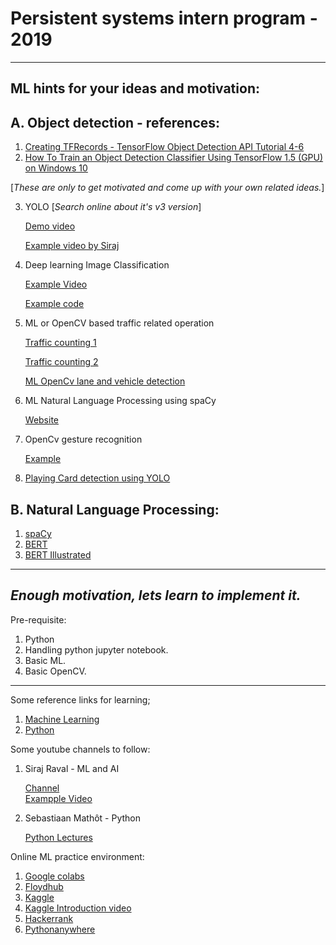 # Persistent systems intern program - 2019
-----


## ML hints for your ideas and motivation:

## A. Object detection - references:
1. [Creating TFRecords - TensorFlow Object Detection API Tutorial 4-6](https://www.youtube.com/watch?v=kq2Gjv_pPe8)
2. [How To Train an Object Detection Classifier Using TensorFlow 1.5 (GPU) on Windows 10](https://www.youtube.com/watch?v=Rgpfk6eYxJA)


[_These are only to get motivated and come up with your own related ideas._]

3. YOLO [_Search online about it's v3 version_]

    [Demo video](https://www.youtube.com/watch?v=BNHJRRUKMa4)
    
    [Example video by Siraj](https://www.youtube.com/watch?v=4eIBisqx9_g)
4. Deep learning Image Classification

    [Example Video](https://www.youtube.com/watch?v=cAICT4Al5Ow)
    
    [Example code](https://becominghuman.ai/building-an-image-classifier-using-deep-learning-in-python-totally-from-a-beginners-perspective-be8dbaf22dd8)
    
5. ML or OpenCV based traffic related operation

    [Traffic counting 1](https://www.youtube.com/watch?v=z1Cvn3_4yGo)
    
    [Traffic counting 2](https://www.youtube.com/watch?v=O0aZygGcGZE)
    
    [ML OpenCv lane and vehicle detection](https://www.youtube.com/watch?v=pQuUW3Jp8ic)
    
6. ML Natural Language Processing using spaCy

    [Website](https://spacy.io/usage/linguistic-features)
7. OpenCv gesture recognition
 
    [Example](https://www.youtube.com/watch?v=v-XcmsYlzjA)

8. [Playing Card detection using YOLO](https://www.youtube.com/watch?v=pnntrewH0xg)

## B. Natural Language Processing:
1. [spaCy](https://spacy.io)
2. [BERT](https://towardsdatascience.com/bert-in-keras-with-tensorflow-hub-76bcbc9417b)
3. [BERT Illustrated](https://jalammar.github.io/illustrated-bert/)

----

## _Enough motivation, lets learn to implement it._

Pre-requisite:
1. Python
2. Handling python jupyter notebook.
3. Basic ML.
4. Basic OpenCV.

----

Some reference links for learning;

1. [Machine Learning](https://www.kaggle.com/learn/machine-learning)
2. [Python](https://www.kaggle.com/learn/python)

Some youtube channels to follow:
1. Siraj Raval - ML and AI

    [Channel](https://www.youtube.com/channel/UCWN3xxRkmTPmbKwht9FuE5A)    
    [Exampple Video](https://www.youtube.com/watch?v=2FOXR16mLow&list=PL2-dafEMk2A4ut2pyv0fSIXqOzXtBGkLj)

2. Sebastiaan Mathôt - Python

    [Python Lectures](https://www.youtube.com/watch?v=rytP_vIjzeE&list=PLR-r0edywujd8D-R2Kue1C_wYEK_4Ii71&index=16)
    
Online ML practice environment:
1. [Google colabs](https://colab.research.google.com/)
2. [Floydhub](https://floydhub.com)
3. [Kaggle](https://www.kaggle.com/kernels)
4. [Kaggle Introduction video](https://www.youtube.com/watch?v=FloMHMOU5Bs)
5. [Hackerrank](https://www.hackerrank.com/)
6. [Pythonanywhere](https://www.pythonanywhere.com/)
